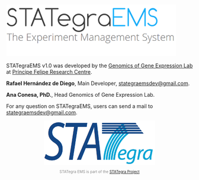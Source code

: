 <div class="imageContainer" style="" >
    <img src="img/stategraems_logo.png" title="STATegra EMS LOGO."/>
</div>

STATegraEMS v1.0 was developed by the [Genomics of Gene Expression Lab](http://bioinfo.cipf.es/aconesawp/)  at [Príncipe Felipe Research Centre](http://www.cipf.es/).

**Rafael Hernández de Diego**, Main Developer, [stategraemsdev@gmail.com](mailto:stategraemsdev@gmail.com).

**Ana Conesa, PhD.**, Head Genomics of Gene Expression Lab.

For any question on STATegraEMS, users can send a mail to [stategraemsdev@gmail.com](mailto:stategraemsdev@gmail.com).

<div class="imageContainer" style="text-align:center; font-size:10px; color:#898989" >
    <img src="img/stategra_logo.png" title="The STATegra Project logo."/>
</p>STATegra EMS is part of the <a href="http://stategra.eu">STATegra Project</a></p>
</div>